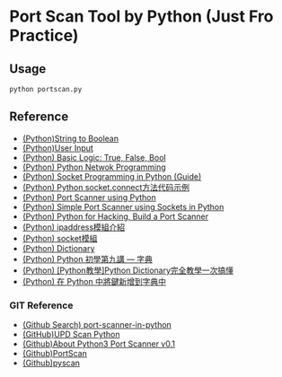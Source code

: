# Port Scan Tool by Python (Just Fro Practice)

## Usage 

```
python portscan.py
```


## Reference

- [(Python)String to Boolean](https://www.delftstack.com/zh-tw/howto/python/string-to-boolean-python/)
- [(Python)User Input](https://www.delftstack.com/zh-tw/howto/python/how-to-read-input-as-integers-in-python/)
- [(Python) Basic Logic: True, False, Bool](https://clay-atlas.com/blog/2019/08/05/python-cn-logic-bool-true-false/)
- [(Python) Python Netwok Programming](https://www.runoob.com/python/python-socket.html)
- [(Python) Socket Programming in Python (Guide)](https://realpython.com/python-sockets/)
- [(Python) Python socket.connect方法代码示例](https://vimsky.com/examples/detail/python-ex-socket-socket-connect-method.html)
- [(Python) Port Scanner using Python](https://www.geeksforgeeks.org/port-scanner-using-python/)
- [(Python) Simple Port Scanner using Sockets in Python](https://www.geeksforgeeks.org/simple-port-scanner-using-sockets-in-python/)
- [(Python) Python for Hacking, Build a Port Scanner](https://linuxhint.com/python-for-hacking-port-scanner/)
- [(Python) ipaddress模組介紹 ](https://docs.python.org/zh-tw/3.7/howto/ipaddress.html)
- [(Python) socket模組](https://docs.python.org/zh-tw/3/library/socket.html)
- [(Python) Dictionary](https://www.runoob.com/python/python-dictionary.html)
- [(Python) Python 初學第九講 — 字典](https://medium.com/ccclub/ccclub-python-for-beginners-tutorial-533b8d8d96f3)
- [(Python) [Python教學]Python Dictionary完全教學一次搞懂](https://www.learncodewithmike.com/2019/12/python-dictionary.html)
- [(Python) 在 Python 中將鍵新增到字典中](https://www.delftstack.com/zh-tw/howto/python/add-key-to-dictionary-in-python/)

### GIT Reference

- [(Github Search) port-scanner-in-python](https://github.com/topics/port-scanner-in-python)
- [(GitHub)UPD Scan Python](https://github.com/RistekCSUI/NetSOS/blob/master/python/UDP-scan.py)
- [(Github)About Python3 Port Scanner v0.1](https://github.com/kdrhnucr/python3-port-scanner)
- [(Github)PortScan](https://github.com/starhound/PortScan)
- [(Github)pyscan](https://github.com/krishpranav/pyscan)